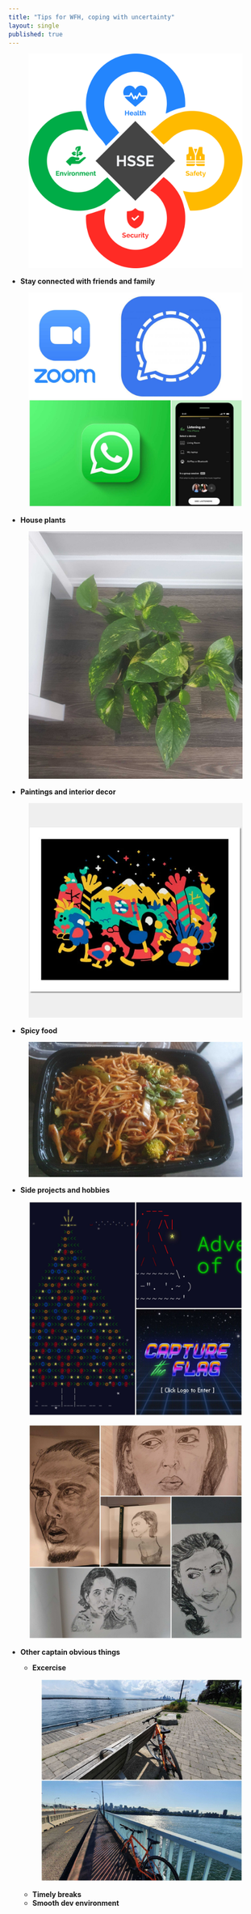 ```yaml
---
title: "Tips for WFH, coping with uncertainty"
layout: single
published: true
---
```


<figure class="single">
    <a href="/assets/images/hsse.jpg"><img src="/assets/images/hsse.jpg"></a>
</figure>


- **Stay connected with friends and family**

<figure class="single">
    <a href="/assets/images/connected.jpg"><img src="/assets/images/connected.jpg"></a>
</figure>

- **House plants**

<figure class="single">
    <a href="/assets/images/plant.jpg"><img src="/assets/images/plant.jpg"></a>
</figure>

- **Paintings and interior decor**

<figure class="single">
    <a href="/assets/images/kurzgesagt.jpg"><img src="/assets/images/kurzgesagt.jpg"></a>
</figure>

- **Spicy food**

<figure class="single">
    <a href="/assets/images/spicy.jpg"><img src="/assets/images/spicy.jpg"></a>
</figure>

- **Side projects and hobbies**

<figure class="single">
    <a href="/assets/images/sideprojects.jpg"><img src="/assets/images/sideprojects.jpg"></a>
</figure>

<figure class="single">
    <a href="/assets/images/hobbies.jpg"><img src="/assets/images/hobbies.jpg"></a>
</figure>

- **Other captain obvious things**
    
    - **Excercise**

    <figure class="single">
        <a href="/assets/images/biking.jpg"><img src="/assets/images/biking.jpg"></a>
    </figure>

    - **Timely breaks**
    - **Smooth dev environment**
